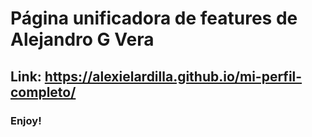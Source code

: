 # Página unificadora de features de Alejandro G Vera

## Link: https://alexielardilla.github.io/mi-perfil-completo/

### Enjoy!
